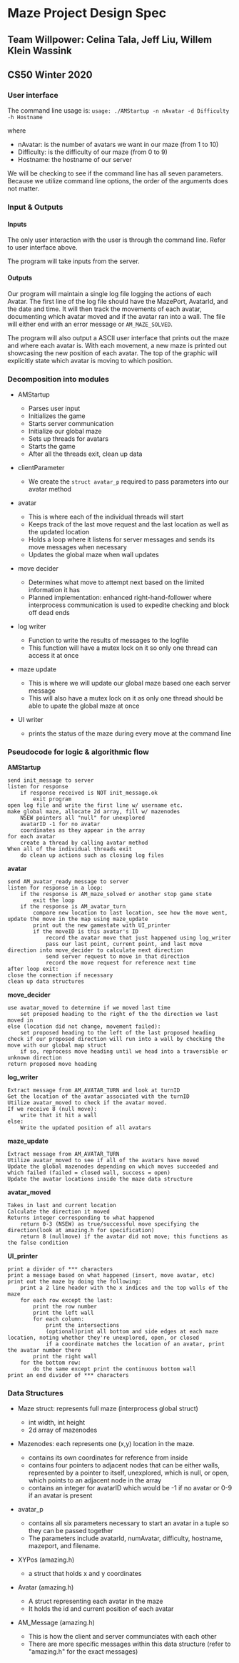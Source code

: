 # Maze Project Design Spec
## Team Willpower: Celina Tala, Jeff Liu, Willem Klein Wassink
## CS50 Winter 2020

### User interface
The command line usage is: 
`usage: ./AMStartup -n nAvatar -d Difficulty -h Hostname`

where
* nAvatar: is the number of avatars we want in our maze (from 1 to 10)
* Difficulty: is the difficulty of our maze (from 0 to 9)
* Hostname: the hostname of our server

We will be checking to see if the command line has all seven parameters. Because we utilize command line options, the order of the arguments does not matter.


### Input & Outputs
#### Inputs
The only user interaction with the user is through the command line. Refer to user interface above.

The program will take inputs from the server.

#### Outputs
Our program will maintain a single log file logging the actions of each Avatar. The first line of the log file should have the MazePort, AvatarId, and the date and time. It will then track the movements of each avatar, documenting which avatar moved and if the avatar ran into a wall. The file will either end with an error message or `AM_MAZE_SOLVED`. 

The program will also output a ASCII user interface that prints out the maze and where each avatar is. With each movement, a new maze is printed out showcasing the new position of each avatar. The top of the graphic will explicitly state which avatar is moving to which position.


### Decomposition into modules

* AMStartup
    * Parses user input
    * Initializes the game
    * Starts server communication
    * Initialize our global maze
    * Sets up threads for avatars
    * Starts the game
    * After all the threads exit, clean up data

* clientParameter
    * We create the `struct avatar_p` required to pass parameters into our avatar method
* avatar
    * This is where each of the individual threads will start
    * Keeps track of the last move request and the last location as well as the updated location
    * Holds a loop where it listens for server messages and sends its move messages when necessary
    * Updates the global maze when wall updates
* move decider
    * Determines what move to attempt next based on the limited information it has
    * Planned implementation: enhanced right-hand-follower where interprocess communication is used to expedite checking and block off dead ends
* log writer
    * Function to write the results of messages to the logfile
    * This function will have a mutex lock on it so only one thread can access it at once
* maze update
    * This is where we will update our global maze based one each server message
    * This will also have a mutex lock on it as only one thread should be able to upate the global maze at once
* UI writer
    * prints the status of the maze during every move at the command line

### Pseudocode for logic & algorithmic flow

**AMStartup**
```
send init_message to server
listen for response
    if response received is NOT init_message.ok
        exit program
open log file and write the first line w/ username etc.
make global maze, allocate 2d array, fill w/ mazenodes
    NSEW pointers all "null" for unexplored
    avatarID -1 for no avatar
    coordinates as they appear in the array
for each avatar
    create a thread by calling avatar method
When all of the individual threads exit
    do clean up actions such as closing log files
```

**avatar**
```
send AM_avatar_ready message to server
listen for response in a loop:
    if the response is AM_maze_solved or another stop game state
        exit the loop
    if the response is AM_avatar_turn
        compare new location to last location, see how the move went, update the move in the map using maze_update
        print out the new gamestate with UI_printer
        if the moveID is this avatar's ID
            record the avatar move that just happened using log_writer
            pass our last point, current point, and last move direction into move_decider to calculate next direction
            send server request to move in that direction
            record the move request for reference next time
after loop exit:
close the connection if necessary
clean up data structures
```

**move_decider**
```
use avatar_moved to determine if we moved last time
    set proposed heading to the right of the the direction we last moved in
else (location did not change, movement failed):
    set proposed heading to the left of the last proposed heading
check if our proposed direction will run into a wall by checking the move with our global map struct
    if so, reprocess move heading until we head into a traversible or unknown direction
return proposed move heading
```

**log_writer**
```
Extract message from AM_AVATAR_TURN and look at turnID
Get the location of the avatar associated with the turnID
Utilize avatar_moved to check if the avatar moved.
If we receive 8 (null move):
    write that it hit a wall
else:
    Write the updated position of all avatars
```

**maze_update**
```
Extract message from AM_AVATAR_TURN
Utilize avatar_moved to see if all of the avatars have moved
Update the global mazenodes depending on which moves succeeded and which failed (failed = closed wall, success = open)
Update the avatar locations inside the maze data structure
```

**avatar_moved**
```
Takes in last and current location
Calculate the direction it moved
Returns integer corresponding to what happened
    return 0-3 (NSEW) as true/successful move specifying the direction(look at amazing.h for specification)
    return 8 (nullmove) if the avatar did not move; this functions as the false condition
```


**UI_printer**
```
print a divider of *** characters
print a message based on what happened (insert, move avatar, etc)
print out the maze by doing the following:
    print a 2 line header with the x indices and the top walls of the maze
    for each row except the last:
        print the row number
        print the left wall
        for each column:
            print the intersections
            (optional)print all bottom and side edges at each maze location, noting whether they're unexplored, open, or closed
            if a coordinate matches the location of an avatar, print the avatar number there
        print the right wall
    for the bottom row:
        do the same except print the continuous bottom wall
print an end divider of *** characters    
```

### Data Structures

* Maze struct: represents full maze (interprocess global struct)
    * int width, int height
    * 2d array of mazenodes
* Mazenodes: each represents one (x,y) location in the maze. 
    * contains its own coordinates for reference from inside
    * contains four pointers to adjacent nodes that can be either walls, represented by a pointer to itself, unexplored, which is null, or open, which points to an adjacent node in the array
    * contains an integer for avatarID which would be -1 if no avatar or 0-9 if an avatar is present
* avatar_p
    * contains all six parameters necessary to start an avatar in a tuple so they can be passed together
    * The parameters include avatarId, numAvatar, difficulty, hostname, mazeport, and filename.

* XYPos (amazing.h)
    * a struct that holds x and y coordinates

* Avatar (amazing.h)
    * A struct representing each avatar in the maze
    * It holds the id and current position of each avatar 

* AM_Message (amazing.h)
    * This is how the client and server communciates with each other
    * There are more specific messages within this data structure (refer to "amazing.h" for the exact messages)
